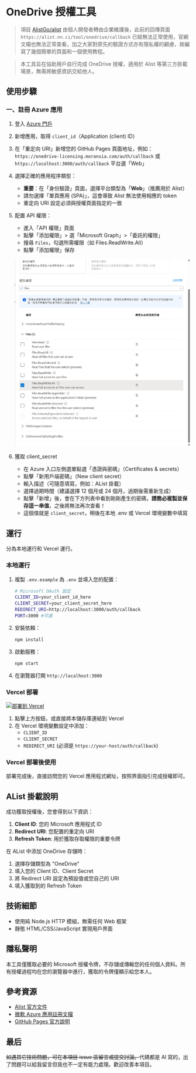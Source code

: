 # OneDrive 授權工具

> 項目 [AlistGo/alist](https://github.com/AlistGo/alist) 由個人開發者轉由企業維護後，此前的回傳頁面 `https://alist.nn.ci/tool/onedrive/callback` 已經無法正常使用，官網文檔也無法正常查看，加之大家對原先的驗證方式亦有隱私權的顧慮，故編寫了幾個簡單的頁面和一個使用教程。

> 本工具旨在協助用戶自行完成 OneDrive 授權，適用於 Alist 等第三方掛載場景，無需將敏感資訊交給他人。

## 使用步驟

### 一、註冊 Azure 應用

1. 登入 [Azure 門戶](https://portal.azure.com/)
2. 新增應用，取得 `client_id`（Application (client) ID）
3. 在「重定向 URI」新增您的 GitHub Pages 頁面地址，例如：`https://onedrive-licensing.moranxia.com/auth/callback` 或  `https://locolhost:3000/auth/callback` 平台選「Web」
4. 選擇正確的應用程序類型：
   - **重要**：在「身份驗證」頁面，選擇平台類型為「**Web**」（推薦用於 Alist）
   - 請勿選擇「單頁應用 (SPA)」，這會導致 Alist 無法使用相應的 token
   - 重定向 URI 設定必須與授權頁面指定的一致
5. 配置 API 權限：
   - 進入「API 權限」頁面
   - 點擊「添加權限」> 選「Microsoft Graph」>「委託的權限」
   - 搜尋 `Files`，勾選所需權限（如 Files.ReadWrite.All）
   - 點擊「添加權限」保存

   ![配置 API 權限示例](img/pbtqwogj.3hx.png)

6. 獲取 client_secret
   - 在 Azure 入口左側選單點選「憑證與密碼」（Certificates & secrets）
   - 點擊「新用戶端密碼」（New client secret）
   - 輸入描述（可隨意填寫，例如：AList 掛載）
   - 選擇過期時間（建議選擇 12 個月或 24 個月，過期後需重新生成）
   - 點擊「新增」後，會在下方列表中看到剛剛產生的密碼，**請務必複製並保存這一串值**，之後將無法再次查看！
   - 這個值就是 `client_secret`，稍後在本地 .env 或 Vercel 環境變數中填寫

## 運行

分為本地運行和 Vercel 運行。

### 本地運行

1. 複製 `.env.example` 為 `.env` 並填入您的配置：

   ```bash
   # Microsoft OAuth 設定
   CLIENT_ID=your_client_id_here
   CLIENT_SECRET=your_client_secret_here
   REDIRECT_URI=http://localhost:3000/auth/callback
   PORT=3000 #可選
   ```

2. 安裝依賴：

   ```bash
   npm install
   ```

3. 啟動服務：

   ```bash
   npm start
   ```

4. 在瀏覽器打開 `http://localhost:3000`

### Vercel 部署

[![部署到 Vercel](https://vercel.com/button)](https://vercel.com/import/project?template=https://github.com/moranjianghe/onedrive-licensing-tool-for-alist)

1. 點擊上方按鈕，或直接將本儲存庫連結到 Vercel
2. 在 Vercel 環境變數設定中添加：
   - `CLIENT_ID`
   - `CLIENT_SECRET`
   - `REDIRECT_URI` (必須是 `https://your-host/auth/callback`)

### Vercel 部署後使用

部署完成後，直接訪問您的 Vercel 應用程式網址，按照界面指引完成授權即可。

## AList 掛載說明

成功獲取授權後，您會得到以下資訊：

1. **Client ID**: 您的 Microsoft 應用程式 ID
2. **Redirect URI**: 您配置的重定向 URI
3. **Refresh Token**: 用於獲取存取權限的重要令牌

在 AList 中添加 OneDrive 存儲時：

1. 選擇存儲類型為 "OneDrive"
2. 填入您的 Client ID、Client Secret
3. 將 Redirect URI 設定為預設值或您自己的 URI
4. 填入獲取到的 Refresh Token

## 技術細節

- 使用純 Node.js HTTP 模組，無需任何 Web 框架
- 靜態 HTML/CSS/JavaScript 實現用戶界面

## 隱私聲明

本工具僅獲取必要的 Microsoft 授權令牌，不存儲或傳輸您的任何個人資料。所有授權過程均在您的瀏覽器中進行，獲取的令牌僅顯示給您本人。

## 參考資源

- [Alist 官方文件](https://github.com/AlistGo/docs/blob/main/docs/zh/guide/drivers/onedrive.md)
- [微軟 Azure 應用註冊文檔](https://learn.microsoft.com/zh-cn/azure/active-directory/develop/quickstart-register-app)
- [GitHub Pages 官方說明](https://pages.github.com/)

## 最后

<del>如遇其它技術問題，可在本項目 issue 區留言或提交討論。</del>代碼都是 AI 寫的，出了問題可以給我留言但我也不一定有能力處理。歡迎改善本項目。
